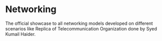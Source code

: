 # Networking
The official showcase to all networking models developed on different scenarios like Replica of Telecommunication Organization done by Syed Kumail Haider.
